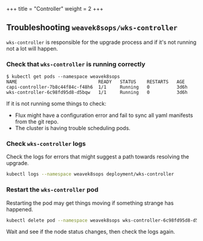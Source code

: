 +++
title = "Controller"
weight = 2
+++

## Troubleshooting `weavek8sops/wks-controller`

`wks-controller` is responsible for the upgrade process and if it's not running not a lot will happen.

### Check that `wks-controller` is running correctly

```console
$ kubectl get pods --namespace weavek8sops
NAME                              READY   STATUS    RESTARTS   AGE
capi-controller-7b8c44f84c-f48h6  1/1     Running   0          3d6h
wks-controller-6c98fd95d8-d5bqw   1/1     Running   0          3d6h
```

If it is not running some things to check:

- Flux might have a configuration error and fail to sync all yaml manifests from the git repo.
- The cluster is having trouble scheduling pods.

### Check `wks-controller` logs

Check the logs for errors that might suggest a path towards resolving the upgrade.

```bash
kubectl logs --namespace weavek8sops deployment/wks-controller
```

### Restart the `wks-controller` pod

Restarting the pod may get things moving if something strange has happened.

```bash
kubectl delete pod --namespace weavek8sops wks-controller-6c98fd95d8-d5bqw
```

Wait and see if the node status changes, then check the logs again.
